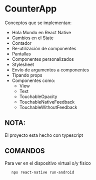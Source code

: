 # CounterApp
Conceptos que se implementan:
 - Hola Mundo en React Native
 - Cambios en el State
 - Contador
 - Re-utilización de componentes
 - Pantallas
 - Componentes personalizados
 - Stylesheet
 - Envío de argumentos a componentes
 - Tipando props
 - Componentes como:
    - View
    - Text
    - TouchableOpacity
    - TouchableNativeFeedback
    - TouchableWithoutFeedback


## NOTA:
   El proyecto esta hecho con typescript

## COMANDOS 
Para ver en el dispositivo virtual o/y fisico 
```
   npx react-native run-android
```
